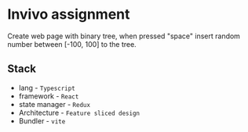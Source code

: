 # Invivo assignment

Create web page with binary tree, when pressed "space" insert random number between [-100, 100] to the tree.

## Stack

- lang - `Typescript`
- framework - `React`
- state manager - `Redux`
- Architecture - `Feature sliced design`
- Bundler - `vite`
